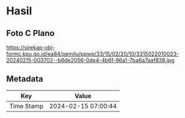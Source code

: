 # Hasil

## Foto C Plano

https://sirekap-obj-formc.kpu.go.id/ea84/pemilu/ppwp/33/15/02/20/10/3315022010023-20240215-003702--b6de2056-0de4-4b6f-96a1-7ba6a7aaf838.jpg


## Metadata

| Key        | Value               |
| ---------- | ------------------- |
| Time Stamp | 2024-02-15 07:00:44 |



